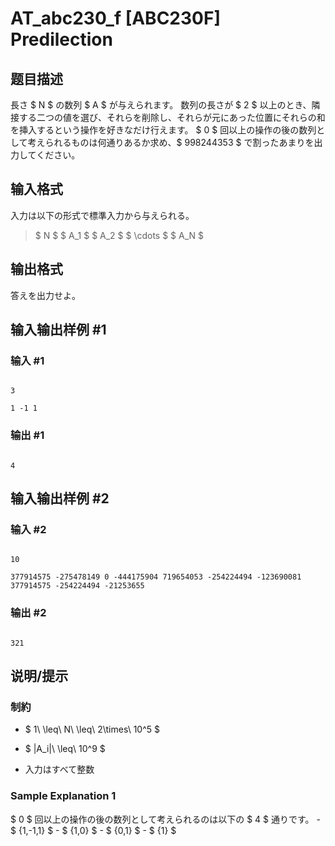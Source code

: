 # AT_abc230_f [ABC230F] Predilection

## 题目描述

[problemUrl]: https://atcoder.jp/contests/abc230/tasks/abc230_f

長さ $ N $ の数列 $ A $ が与えられます。 数列の長さが $ 2 $ 以上のとき、隣接する二つの値を選び、それらを削除し、それらが元にあった位置にそれらの和を挿入するという操作を好きなだけ行えます。 $ 0 $ 回以上の操作の後の数列として考えられるものは何通りあるか求め、$ 998244353 $ で割ったあまりを出力してください。

## 输入格式

入力は以下の形式で標準入力から与えられる。

> $ N $ $ A_1 $ $ A_2 $ $ \cdots $ $ A_N $

## 输出格式

答えを出力せよ。

## 输入输出样例 #1

### 输入 #1

```
3
1 -1 1
```

### 输出 #1

```
4
```

## 输入输出样例 #2

### 输入 #2

```
10
377914575 -275478149 0 -444175904 719654053 -254224494 -123690081 377914575 -254224494 -21253655
```

### 输出 #2

```
321
```

## 说明/提示

### 制約

- $ 1\ \leq\ N\ \leq\ 2\times\ 10^5 $
- $ |A_i|\ \leq\ 10^9 $
- 入力はすべて整数

### Sample Explanation 1

$ 0 $ 回以上の操作の後の数列として考えられるのは以下の $ 4 $ 通りです。 - $ {1,-1,1} $ - $ {1,0} $ - $ {0,1} $ - $ {1} $